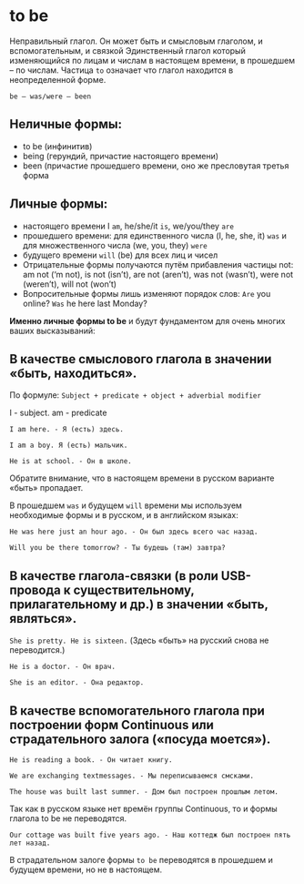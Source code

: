 # to be

Неправильный глагол.
Он может быть и смысловым глаголом, и вспомогательным, и связкой
Эдинственный глагол который изменяющийся по лицам и числам в настоящем времени, в прошедшем – по числам.
Частица `to` означает что глагол находится в неопределенной форме.

`be — was/were — been`

## Неличные формы:
- to be (инфинитив)
- being (герундий,  причастие настоящего времени) 
- been (причастие прошедшего времени, оно же пресловутая третья форма

## Личные формы:
- настоящего времени I `am`, he/she/it `is`, we/you/they `are`
- прошедшего времени: для единственного числа (I, he, she, it) `was` и для множественного числа (we, you, they) `were`
- будущего времени `will` (be) для всех лиц и чисел
- Отрицательные формы получаются путём прибавления частицы not: am not (‘m not), is not (isn’t), are not (aren’t), was not (wasn’t), were not (weren’t), will not (won’t)
- Вопросительные формы лишь изменяют порядок слов: `Are` you online? `Was` he here last Monday?


**Именно личные формы to be** и будут фундаментом для очень многих ваших высказываний:

## В качестве смыслового глагола в значении «быть, находиться». 

По формуле: `Subject + predicate + object + adverbial modifier`

I - subject.
am - predicate

`I am here. - Я (есть) здесь.`

`I am a boy. Я (есть) мальчик.`
  
`He is at school. - Он в школе.`

Обратите внимание, что в настоящем времени в русском варианте «быть» пропадает. 

В прошедшем `was` и будущем `will` времени мы используем необходимые формы и в русском, и в английском языках: 

`He was here just an hour ago. - Он был здесь всего час назад.`

`Will you be there tomorrow? - Ты будешь (там) завтра?`


## В качестве глагола-связки (в роли USB-провода к существительному, прилагательному и др.) в значении «быть, являться».

`She is pretty. He is sixteen.` (Здесь «быть» на русский снова не переводится.) 

`He is a doctor. - Он врач.`

`She is an editor. - Она редактор.`

## В качестве вспомогательного глагола при построении форм Continuous или страдательного залога («посуда моется»). 

`He is reading a book. - Он читает книгу.`

`We are exchanging textmessages. - Мы переписываемся смсками.`

`The house was built last summer. - Дом был построен прошлым летом.`

Так как в русском языке нет времён группы Continuous, то и формы глагола to be не переводятся. 

`Our cottage was built five years ago. - Наш коттедж был построен пять лет назад.`

В страдательном залоге формы `to be` переводятся в прошедшем и будущем времени, но не в настоящем.



